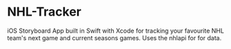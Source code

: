 # NHL-Tracker

iOS Storyboard App built in Swift with Xcode for tracking your favourite NHL team's next game and current seasons games. Uses the nhlapi for for data.
